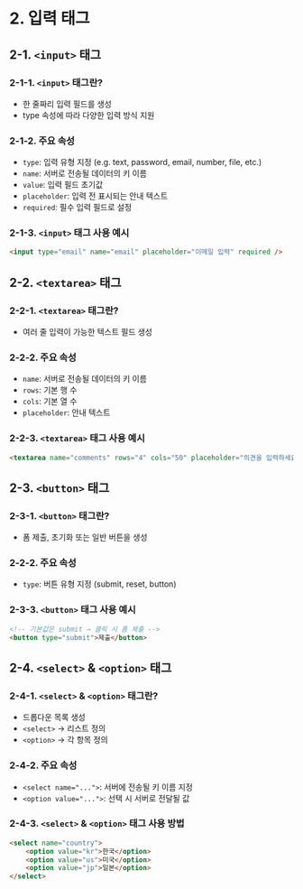 # 2. 입력 태그

## 2-1. `<input>` 태그

### 2-1-1. `<input>` 태그란?

-   한 줄짜리 입력 필드를 생성
-   type 속성에 따라 다양한 입력 방식 지원

### 2-1-2. 주요 속성

-   `type`: 입력 유형 지정 (e.g. text, password, email, number, file, etc.)
-   `name`: 서버로 전송될 데이터의 키 이름
-   `value`: 입력 필드 초기값
-   `placeholder`: 입력 전 표시되는 안내 텍스트
-   `required`: 필수 입력 필드로 설정

### 2-1-3. `<input>` 태그 사용 예시

```html
<input type="email" name="email" placeholder="이메일 입력" required />
```

## 2-2. `<textarea>` 태그

### 2-2-1. `<textarea>` 태그란?

-   여러 줄 입력이 가능한 텍스트 필드 생성

### 2-2-2. 주요 속성

-   `name`: 서버로 전송될 데이터의 키 이름
-   `rows`: 기본 행 수
-   `cols`: 기본 열 수
-   `placeholder`: 안내 텍스트

### 2-2-3. `<textarea>` 태그 사용 예시

```html
<textarea name="comments" rows="4" cols="50" placeholder="의견을 입력하세요"></textarea>
```

## 2-3. `<button>` 태그

### 2-3-1. `<button>` 태그란?

-   폼 제출, 초기화 또는 일반 버튼을 생성

### 2-2-2. 주요 속성

-   `type`: 버튼 유형 지정 (submit, reset, button)

### 2-3-3. `<button>` 태그 사용 예시

```html
<!-- 기본값은 submit → 클릭 시 폼 제출 -->
<button type="submit">제출</button>
```

## 2-4. `<select>` & `<option>` 태그

### 2-4-1. `<select>` & `<option>` 태그란?

-   드롭다운 목록 생성
-   `<select>` → 리스트 정의
-   `<option>` → 각 항목 정의

### 2-4-2. 주요 속성

-   `<select name="...">`: 서버에 전송될 키 이름 지정
-   `<option value="...">`: 선택 시 서버로 전달될 값

### 2-4-3. `<select>` & `<option>` 태그 사용 방법

```html
<select name="country">
    <option value="kr">한국</option>
    <option value="us">미국</option>
    <option value="jp">일본</option>
</select>
```
